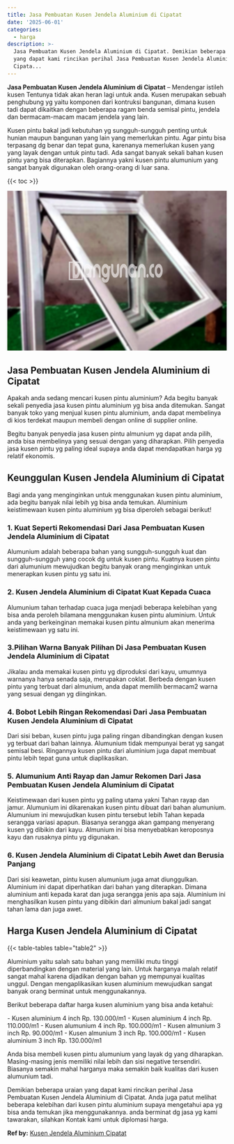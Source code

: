 ```yaml
---
title: Jasa Pembuatan Kusen Jendela Aluminium di Cipatat
date: '2025-06-01'
categories:
  - harga
description: >-
  Jasa Pembuatan Kusen Jendela Aluminium di Cipatat. Demikian beberapa uraian
  yang dapat kami rincikan perihal Jasa Pembuatan Kusen Jendela Aluminium di
  Cipata...
---
```


**Jasa Pembuatan Kusen Jendela Aluminium di Cipatat** – Mendengar istileh kusen Tentunya tidak akan heran lagi untuk anda. Kusen merupakan sebuah penghubung yg yaitu komponen dari kontruksi bangunan, dimana kusen tadi dapat dikaitkan dengan beberapa ragam benda semisal pintu, jendela dan bermacam-macam macam jendela yang lain.

Kusen pintu bakal jadi kebutuhan yg sungguh-sungguh penting untuk hunian maupun bangunan yang lain yang memerlukan pintu. Agar pintu bisa terpasang dg benar dan tepat guna, karenanya memerlukan kusen yang yang layak dengan untuk pintu tadi. Ada sangat banyak sekali bahan kusen pintu yang bisa diterapkan. Bagiannya yakni kusen pintu alumunium yang sangat banyak digunakan oleh orang-orang di luar sana.

{{< toc >}}

![Jasa Pembuatan Kusen Jendela Aluminium di Cipatat](/images/harga-kusen-jendela-alumunium-01.png)

## Jasa Pembuatan Kusen Jendela Aluminium di Cipatat

Apakah anda sedang mencari kusen pintu aluminium? Ada begitu banyak sekali penyedia jasa kusen pintu aluminium yg bisa anda ditemukan. Sangat banyak toko yang menjual kusen pintu aluminium, anda dapat membelinya di kios terdekat maupun membeli dengan online di supplier online.

Begitu banyak penyedia jasa kusen pintu almunium yg dapat anda pilih, anda bisa membelinya yang sesuai dengan yang diharapkan. Pilih penyedia jasa kusen pintu yg paling ideal supaya anda dapat mendapatkan harga yg relatif ekonomis.

## Keunggulan Kusen Jendela Aluminium di Cipatat

Bagi anda yang menginginkan untuk menggunakan kusen pintu aluminium, ada begitu banyak nilai lebih yg bisa anda temukan. Aluminium keistimewaan kusen pintu aluminium yg bisa diperoleh sebagai berikut!

### 1\. Kuat Seperti Rekomendasi Dari Jasa Pembuatan Kusen Jendela Aluminium di Cipatat

Alumunium adalah beberapa bahan yang sungguh-sungguh kuat dan sungguh-sungguh yang cocok dg untuk kusen pintu. Kuatnya kusen pintu dari alumunium mewujudkan begitu banyak orang menginginkan untuk menerapkan kusen pintu yg satu ini.

### 2\. Kusen Jendela Aluminium di Cipatat Kuat Kepada Cuaca

Alumunium tahan terhadap cuaca juga menjadi beberapa kelebihan yang bisa anda peroleh bilamana menggunakan kusen pintu aluminium. Untuk anda yang berkeinginan memakai kusen pintu almunium akan menerima keistimewaan yg satu ini.

### 3.Pilihan Warna Banyak Pilihan Di Jasa Pembuatan Kusen Jendela Aluminium di Cipatat

Jikalau anda memakai kusen pintu yg diproduksi dari kayu, umumnya warnanya hanya senada saja, merupakan coklat. Berbeda dengan kusen pintu yang terbuat dari almunium, anda dapat memilih bermacam2 warna yang sesuai dengan yg diinginkan.

### 4\. Bobot Lebih Ringan Rekomendasi Dari Jasa Pembuatan Kusen Jendela Aluminium di Cipatat

Dari sisi beban, kusen pintu juga paling ringan dibandingkan dengan kusen yg terbuat dari bahan lainnya. Alumunium tidak mempunyai berat yg sangat semisal besi. Ringannya kusen pintu dari aluminium juga dapat membuat pintu lebih tepat guna untuk diaplikasikan.

### 5\. Alumunium Anti Rayap dan Jamur Rekomen Dari Jasa Pembuatan Kusen Jendela Aluminium di Cipatat

Keistimewaan dari kusen pintu yg paling utama yakni Tahan rayap dan jamur. Alumunium ini dikarenakan kusen pintu dibuat dari bahan alumunium. Alumunium ini mewujudkan kusen pintu tersebut lebih Tahan kepada serangga variasi apapun. Biasanya serangga akan gampang menyerang kusen yg dibikin dari kayu. Almunium ini bisa menyebabkan keroposnya kayu dan rusaknya pintu yg digunakan.

### 6\. Kusen Jendela Aluminium di Cipatat Lebih Awet dan Berusia Panjang

Dari sisi keawetan, pintu kusen alumunium juga amat diunggulkan. Aluminium ini dapat diperhatikan dari bahan yang diterapkan. Dimana aluminium anti kepada karat dan juga serangga jenis apa saja. Aluminium ini menghasilkan kusen pintu yang dibikin dari almunium bakal jadi sangat tahan lama dan juga awet.

## Harga Kusen Jendela Aluminium di Cipatat

{{< table-tables table="table2" >}}

Aluminium yaitu salah satu bahan yang memiliki mutu tinggi diperbandingkan dengan material yang lain. Untuk harganya malah relatif sangat mahal karena dijadikan dengan bahan yg mempunyai kualitas unggul. Dengan mengaplikasikan kusen aluminium mewujudkan sangat banyak orang berminat untuk menggunakannya.

Berikut beberapa daftar harga kusen aluminium yang bisa anda ketahui:

\- Kusen aluminium 4 inch Rp. 130.000/m1 - Kusen aluminium 4 inch Rp. 110.000/m1 - Kusen alumunium 4 inch Rp. 100.000/m1 - Kusen almunium 3 inch Rp. 90.000/m1 - Kusen almunium 3 inch Rp. 100.000/m1 - Kusen aluminium 3 inch Rp. 130.000/m1

Anda bisa membeli kusen pintu alumunium yang layak dg yang diharapkan. Masing-masing jenis memiliki nilai lebih dan sisi negative tersendiri. Biasanya semakin mahal harganya maka semakin baik kualitas dari kusen alumunium tadi.

Demikian beberapa uraian yang dapat kami rincikan perihal Jasa Pembuatan Kusen Jendela Aluminium di Cipatat. Anda juga patut melihat beberapa kelebihan dari kusen pintu aluminium supaya mengetahui apa yg bisa anda temukan jika menggunakannya. anda berminat dg jasa yg kami tawarakan, silahkan Kontak kami untuk diplomasi harga.

**Ref by:** [Kusen Jendela Aluminium Cipatat](https://id.wikipedia.org/wiki/Kusen)
